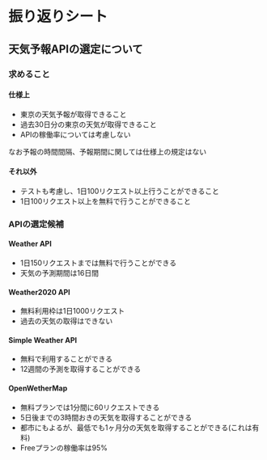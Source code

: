 # 振り返りシート

## 天気予報APIの選定について

### 求めること
#### 仕様上
* 東京の天気予報が取得できること
* 過去30日分の東京の天気が取得できること
* APIの稼働率については考慮しない

なお予報の時間間隔、予報期間に関しては仕様上の規定はない

#### それ以外
* テストも考慮し、1日100リクエスト以上行うことができること
* 1日100リクエスト以上を無料で行うことができること

### APIの選定候補
#### Weather API
* 1日150リクエストまでは無料で行うことができる
* 天気の予測期間は16日間

#### Weather2020 API
* 無料利用枠は1日1000リクエスト
* 過去の天気の取得はできない

#### Simple Weather API
* 無料で利用することができる
* 12週間の予測を取得することができる

#### OpenWetherMap
* 無料プランでは1分間に60リクエストできる
* 5日後までの3時間おきの天気を取得することができる
* 都市にもよるが、最低でも1ヶ月分の天気を取得することができる(これは有料)
* Freeプランの稼働率は95%
